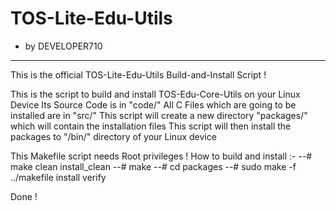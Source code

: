 # TOS-Lite-Edu-Utils
   - by DEVELOPER710
____________________

This is the official  TOS-Lite-Edu-Utils Build-and-Install Script !

This is the script to build and install TOS-Edu-Core-Utils on your Linux Device
Its Source Code is in "code/"
All C Files which are going to be installed are in "src/"
This script will create a new directory "packages/" which will contain the installation files
This script will then install the packages to "/bin/" directory of your Linux device

This Makefile script needs Root privileges !
How to build and install :-
--# make clean install_clean
--# make
--# cd packages
--# sudo make -f ../makefile install verify

Done !
